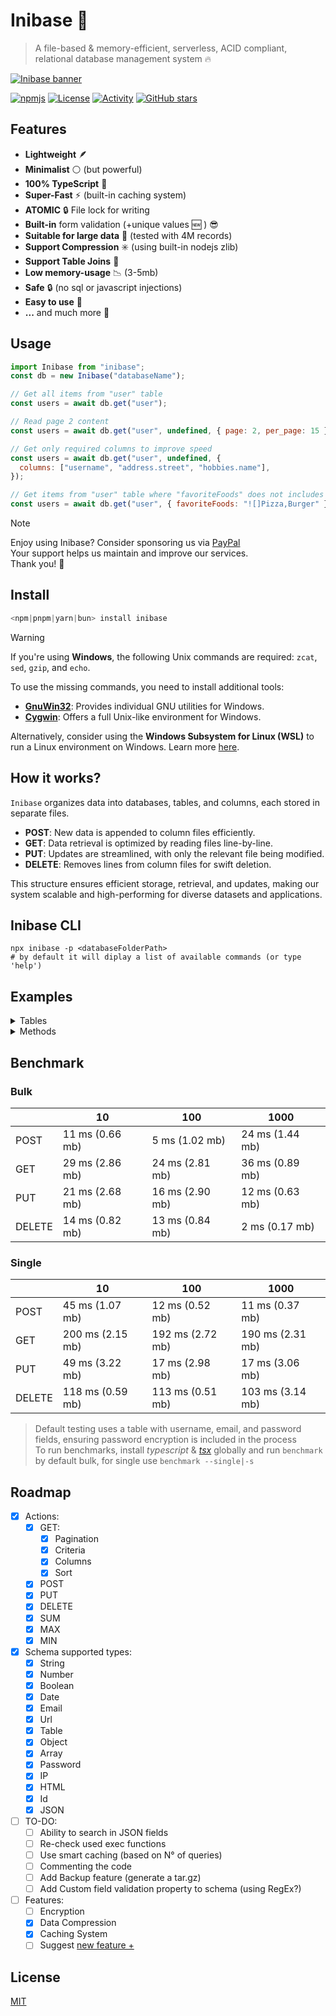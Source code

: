 # Inibase :pencil:

> A file-based & memory-efficient, serverless, ACID compliant, relational database management system :fire:

[![Inibase banner](./.github/assets/banner.jpg)](https://github.com/inicontent/inibase)

[![npmjs](https://img.shields.io/npm/dm/inibase.svg?style=flat)](https://www.npmjs.org/package/inibase) [![License](https://img.shields.io/github/license/inicontent/inibase.svg?style=flat&colorA=18181B&colorB=28CF8D)](./LICENSE) [![Activity](https://img.shields.io/github/commit-activity/m/inicontent/inibase)](https://github.com/inicontent/inibase/pulse) [![GitHub stars](https://img.shields.io/github/stars/inicontent/inibase?style=social)](https://github.com/inicontent/inibase)

## Features

- **Lightweight** 🪶
- **Minimalist** :white_circle: (but powerful)
- **100% TypeScript** :large_blue_diamond:
- **Super-Fast** :zap: (built-in caching system)
- **ATOMIC** :lock: File lock for writing
- **Built-in** form validation (+unique values :new: ) :sunglasses:
- **Suitable for large data** :page_with_curl: (tested with 4M records)
- **Support Compression** :eight_spoked_asterisk: (using built-in nodejs zlib)
- **Support Table Joins** :link:
- **Low memory-usage** :chart_with_downwards_trend: (3-5mb)
- **Safe** :lock: (no sql or javascript injections)
- **Easy to use** :bread:
- **...** and much more :rocket:

## Usage

```js
import Inibase from "inibase";
const db = new Inibase("databaseName");

// Get all items from "user" table
const users = await db.get("user");

// Read page 2 content
const users = await db.get("user", undefined, { page: 2, per_page: 15 });

// Get only required columns to improve speed
const users = await db.get("user", undefined, {
  columns: ["username", "address.street", "hobbies.name"],
});

// Get items from "user" table where "favoriteFoods" does not includes "Pizza" or "Burger"
const users = await db.get("user", { favoriteFoods: "![]Pizza,Burger" });
```

> [!NOTE]
> Enjoy using Inibase? Consider sponsoring us via [PayPal](https://paypal.me/KarimAmahtil) <br>
> Your support helps us maintain and improve our services. <br>
> Thank you! 🫰

## Install

```js
<npm|pnpm|yarn|bun> install inibase
```

> [!WARNING]
> If you're using **Windows**, the following Unix commands are required: `zcat`, `sed`, `gzip`, and `echo`.
>  
> To use the missing commands, you need to install additional tools:
> - **[GnuWin32](http://gnuwin32.sourceforge.net/)**: Provides individual GNU utilities for Windows.  
> - **[Cygwin](https://www.cygwin.com/)**: Offers a full Unix-like environment for Windows.  
>  
> Alternatively, consider using the **Windows Subsystem for Linux (WSL)** to run a Linux environment on Windows. Learn more [here](https://learn.microsoft.com/en-us/windows/wsl/).

## How it works?

`Inibase` organizes data into databases, tables, and columns, each stored in separate files.

- **POST**: New data is appended to column files efficiently.
- **GET**: Data retrieval is optimized by reading files line-by-line.
- **PUT**: Updates are streamlined, with only the relevant file being modified.
- **DELETE**: Removes lines from column files for swift deletion.

This structure ensures efficient storage, retrieval, and updates, making our system scalable and high-performing for diverse datasets and applications.

## Inibase CLI

```shell
npx inibase -p <databaseFolderPath>
# by default it will diplay a list of available commands (or type 'help')
```

## Examples

<details>
<summary>Tables</summary>
<blockquote>

<details>
<summary>Config</summary>
<blockquote>

```ts
interface {
  compression: boolean;
  cache: boolean;
  prepend: boolean;
}
```

</blockquote>
</details>

<details>
<summary>Schema</summary>
<blockquote>

```ts
interface {
  id: number; // stored as a Number but displayed as a hashed ID
  key: string;
  required?: boolean;
  unique?: boolean;
  type: "string" | "number" | "boolean" | "date" | "email" | "url" | "password" | "html" | "ip" | "json" | "id";
}
interface Table {
  id: number;
  key: string;
  required?: boolean;
  type: "table";
  table: string;
}
interface Array {
  id: number;
  key: string;
  required?: boolean;
  type: "array";
  children: string|string[];
}
interface ObjectOrArrayOfObjects {
  id: number;
  key: string;
  required?: boolean;
  type: "object" | "array";
  children: Schema;
}
```

</blockquote>
</details>

<details>
<summary>Create Table</summary>
<blockquote>

```js
import Inibase from "inibase";
const db = new Inibase("/databaseName");

const userTableConfig = {
  compression: true,
  cache: true,
  prepend: false
}

const userTableSchema = [
  {
    key: "username",
    type: "string",
    required: true,
  },
  {
    key: "email",
    type: "string",
    required: true,
  },
  {
    key: "age",
    type: "number",
    required: true,
  },
  {
    key: "isActive",
    type: "boolean",
    // required: false
  },
  {
    key: "hobbies",
    type: "array",
    children: [
      {
        key: "name",
        type: "string",
        // required: false
      },
      {
        key: "level",
        type: "string",
        // required: false
      },
    ],
  },
  {
    key: "favoriteFoods",
    type: "array",
    children: "string",
    // required: false
  },
  {
    key: "address",
    type: "object",
    children: [
      {
        key: "street",
        type: "string",
        // required: false
      },
      {
        key: "city",
        type: "string",
        // required: false
      },
      {
        key: "country",
        type: "string",
        // required: false
      },
    ],
  },
];

await db.createTable("user", userTableSchema, userTableConfig);
```

</blockquote>
</details>

<details>
<summary>Update Table</summary>
<blockquote>
  
<details>
<summary>Change Name</summary>
<blockquote>

```js
import Inibase from "inibase";
const db = new Inibase("/databaseName");

// this will change table name also in joined tables
await db.updateTable("user", undefined, {name: "userV2"});
```

</blockquote>
</details>

<details>
<summary>Update field</summary>
<blockquote>

```js
import Inibase from "inibase";
import { setField } from "inibase/utils";

const db = new Inibase("/databaseName");

const userTableSchema = (await db.getTable("user")).schema;
setField("username", userTableSchema, {key: "fullName"});
await db.updateTable("user", newUserTableSchema);
```

</blockquote>
</details>

<details>
<summary>Remove field</summary>
<blockquote>

```js
import Inibase from "inibase";
import { unsetField } from "inibase/utils";

const db = new Inibase("/databaseName");

const userTableSchema = (await db.getTable("user")).schema;
unsetField("fullName", userTableSchema);
await db.updateTable("user", newUserTableSchema);
```

</blockquote>
</details>

</blockquote>
</details>

<details>
<summary>Join Tables</summary>
<blockquote>

```js
import Inibase from "inibase";
const db = new Inibase("/databaseName");

const productTableSchema = [
  {
    key: "title",
    type: "string",
    required: true,
  },
  {
    key: "price",
    type: "number",
  },
  {
    key: "createdBy",
    type: "table",
    table: "user",
    required: true,
  },
];

await db.createTable("product", productTableSchema);

const productTableData = [
  {
    title: "Product 1",
    price: 16,
    createdBy: "1d88385d4b1581f8fb059334dec30f4c",
  },
  {
    title: "Product 2",
    price: 10,
    createdBy: "5011c230aa44481bf7e8dcfe0710474f",
  },
];

const product = await db.post("product", productTableData);
// [
//   {
//     "id": "1d88385d4b1581f8fb059334dec30f4c",
//     "title": "Product 1",
//     "price": 16,
//     "createdBy": {
//       "id": "1d88385d4b1581f8fb059334dec30f4c",
//       "username": "user1",
//       "email": "user1@example.com",
//       ...
//     }
//   },
//   {
//     "id": "5011c230aa44481bf7e8dcfe0710474f",
//     "title": "Product 2",
//     "price": 10,
//     "createdBy": {
//       "id": "5011c230aa44481bf7e8dcfe0710474f",
//       "username": "user2",
//       ...
//     }
//   }
// ]
```

</blockquote>
</details>

</blockquote>
</details>

<details>
<summary>Methods</summary>
<blockquote>

<details>
<summary>POST</summary>
<blockquote>

```js
import Inibase from "inibase";
const db = new Inibase("/databaseName");

const userTableData = [
  {
    username: "user1",
    email: "user1@example.com",
    age: 25,
    isActive: true,
    hobbies: [
      { name: "Reading", level: "Intermediate" },
      { name: "Cooking", level: "Beginner" },
    ],
    favoriteFoods: ["Pizza", "Sushi", "Chocolate"],
    address: {
      street: "123 Main St",
      city: "Exampleville",
      country: "Sampleland",
    },
  },
  {
    username: "user2",
    email: "user2@example.com",
    age: 30,
    isActive: false,
    hobbies: [
      { name: "Gardening", level: "Advanced" },
      { name: "Photography", level: "Intermediate" },
    ],
    favoriteFoods: ["Burgers", null, "Salad"],
    address: {
      street: "456 Elm Rd",
      city: "Testington",
      country: "Demo Country",
    },
  },
];

const users = await db.post("user", userTableData);
// [
//   {
//     "id": "1d88385d4b1581f8fb059334dec30f4c",
//     "username": "user1",
//     "email": "user1@example.com",
//     "age": 25,
//     "isActive": true,
//     "hobbies": {
//       "name": [
//         "Reading",
//         "Cooking"
//       ],
//       "level": [
//         "Intermediate",
//         "Beginner"
//       ]
//     },
//     "favoriteFoods": [
//       "Pizza",
//       "Sushi",
//       "Chocolate"
//     ],
//     "address": {
//       "street": "123 Main St",
//       "city": "Exampleville",
//       "country": "Sampleland"
//     }
//   },
//   {
//     "id": "5011c230aa44481bf7e8dcfe0710474f",
//     "username": "user2",
//     ...
//   },
//   ...
// ]
```

</blockquote>
</details>

<details>
<summary>GET</summary>
<blockquote>

<details>
<summary>GET by ID</summary>
<blockquote>

```js
import Inibase from "inibase";
const db = new Inibase("/databaseName");

const user = await db.get("user", "1d88385d4b1581f8fb059334dec30f4c");
// {
//     "id": "1d88385d4b1581f8fb059334dec30f4c",
//     "username": "user1",
//     "email": "user1@example.com",
//     "age": 25,
//     "isActive": true,
//     "hobbies": {
//         "name": [
//             "Reading",
//             "Cooking"
//         ],
//         "level": [
//             "Intermediate",
//             "Beginner"
//         ]
//     },
//     "favoriteFoods": [
//         "Pizza",
//         "Sushi",
//         "Chocolate"
//     ],
//     "address": {
//         "street": "123 Main St",
//         "city": "Exampleville",
//         "country": "Sampleland"
//     }
// }
```

</blockquote>
</details>

<details>
<summary>GET by criteria</summary>
<blockquote>

```js
import Inibase from "inibase";
const db = new Inibase("/databaseName");

const users = await db.get("user", { favoriteFoods: "[]Pizza" });
// [
//   {
//     "id": "1d88385d4b1581f8fb059334dec30f4c",
//     "username": "user1",
//     "email": "user1@example.com",
//     "age": 25,
//     "isActive": true,
//     "hobbies": {
//       "name": [
//         "Reading",
//         "Cooking"
//       ],
//       "level": [
//         "Intermediate",
//         "Beginner"
//       ]
//     },
//     "favoriteFoods": [
//       "Pizza",
//       "Sushi",
//       "Chocolate"
//     ],
//     "address": {
//       "street": "123 Main St",
//       "city": "Exampleville",
//       "country": "Sampleland"
//     }
//   },
//   ...
// ]
```

</blockquote>
</details>

<details>
<summary>GET with columns</summary>
<blockquote>

```js
import Inibase from "inibase";
const db = new Inibase("/databaseName");

// Get all "user" columns except "username" & "address.street"
const users = await db.get("user", undefined, {
  columns: ["!username", "!address.street"],
});
```

</blockquote>
</details>

</blockquote>
</details>

<details>
<summary>PUT</summary>
<blockquote>

```js
import Inibase from "inibase";
const db = new Inibase("/databaseName");

// set "isActive" to "false" for all items in table "user"
await db.put("user", { isActive: false });

// set "isActive" to "true" for specific "user" by id
await db.put("user", { isActive: false }, "1d88385d4b1581f8fb059334dec30f4c");

// set "isActive" to "true" in table "user" by criteria (where "isActive" is equal to "true")
await db.put("user", { isActive: false }, { isActive: true });
```

</blockquote>
</details>

<details>
<summary>DELETE</summary>
<blockquote>

```js
import Inibase from "inibase";
const db = new Inibase("/databaseName");

// delete all items in "user" table
await db.delete("user");

// delete a specific "user" by id
await db.put("user", "1d88385d4b1581f8fb059334dec30f4c");

// delete "user" by criteria (where "isActive" is equal to "false")
await db.put("user", { isActive: false });
```

</blockquote>
</details>

<details>
<summary>SUM</summary>
<blockquote>

```js
import Inibase from "inibase";
const db = new Inibase("/databaseName");

// get the sum of column "age" in "user" table
await db.sum("user", "age");

// get the sum of column "age" by criteria (where "isActive" is equal to "false") in "user" table
await db.sum("user", ["age", ...], { isActive: false });
```

</blockquote>
</details>

<details>
<summary>MAX</summary>
<blockquote>

```js
import Inibase from "inibase";
const db = new Inibase("/databaseName");

// get the biggest number of column "age" in "user" table
await db.max("user", "age");

// get the biggest number of column "age" by criteria (where "isActive" is equal to "false") in "user" table
await db.max("user", ["age", ...], { isActive: false });
```

</blockquote>
</details>

<details>
<summary>MIN</summary>
<blockquote>

```js
import Inibase from "inibase";
const db = new Inibase("/databaseName");

// get the smallest number of column "age" in "user" table
await db.min("user", "age");

// get the smallest number of column "age" by criteria (where "isActive" is equal to "false") in "user" table
await db.min("user", ["age", ...], { isActive: false });
```

</blockquote>
</details>

<details>
<summary>SORT</summary>
<blockquote>

```js
import Inibase from "inibase";
const db = new Inibase("/databaseName");

// order users by the age column
await db.get("user", undefined, { sort: "age" });

// order users by the age and username columns
await db.get("user", undefined, { sort: ["age", "username"] });
await db.get("user", undefined, { sort: {age: -1, username: "asc"} });
```

</blockquote>
</details>

</blockquote>
</details>

## Benchmark

### Bulk

|        | 10                | 100               | 1000              |
|--------|-------------------|-------------------|-------------------|
| POST   | 11 ms (0.66 mb)   | 5 ms (1.02 mb)    | 24 ms (1.44 mb)   |
| GET    | 29 ms (2.86 mb)   | 24 ms (2.81 mb)   | 36 ms (0.89 mb)   |
| PUT    | 21 ms (2.68 mb)   | 16 ms (2.90 mb)   | 12 ms (0.63 mb)   |
| DELETE | 14 ms (0.82 mb)   | 13 ms (0.84 mb)   | 2 ms (0.17 mb)    |


### Single

|        | 10                  | 100                | 1000               |
|--------|---------------------|--------------------|--------------------|
| POST   | 45 ms (1.07 mb)     | 12 ms (0.52 mb)    | 11 ms (0.37 mb)    |
| GET    | 200 ms (2.15 mb)    | 192 ms (2.72 mb)   | 190 ms (2.31 mb)   |
| PUT    | 49 ms (3.22 mb)     | 17 ms (2.98 mb)    | 17 ms (3.06 mb)    |
| DELETE | 118 ms (0.59 mb)    | 113 ms (0.51 mb)   | 103 ms (3.14 mb)   |

> Default testing uses a table with username, email, and password fields, ensuring password encryption is included in the process<br>
> To run benchmarks, install _typescript_ & _[tsx](https://github.com/privatenumber/tsx)_ globally and run `benchmark` by default bulk, for single use `benchmark --single|-s`

## Roadmap

- [x] Actions:
  - [x] GET:
    - [x] Pagination
    - [x] Criteria
    - [x] Columns
    - [x] Sort
  - [x] POST
  - [x] PUT
  - [x] DELETE
  - [x] SUM
  - [x] MAX
  - [x] MIN
- [x] Schema supported types:
  - [x] String
  - [x] Number
  - [x] Boolean
  - [x] Date
  - [x] Email
  - [x] Url
  - [x] Table
  - [x] Object
  - [x] Array
  - [x] Password
  - [x] IP
  - [x] HTML
  - [x] Id
  - [x] JSON
- [ ] TO-DO:
  - [ ] Ability to search in JSON fields
  - [ ] Re-check used exec functions
  - [ ] Use smart caching (based on N° of queries)
  - [ ] Commenting the code
  - [ ] Add Backup feature (generate a tar.gz)
  - [ ] Add Custom field validation property to schema (using RegEx?)
- [ ] Features:
  - [ ] Encryption
  - [x] Data Compression
  - [x] Caching System
  - [ ] Suggest [new feature +](https://github.com/inicontent/inibase/discussions/new?category=ideas)

## License

[MIT](./LICENSE)
